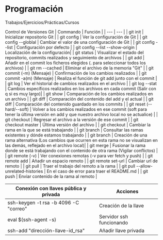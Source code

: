 # Programación
Trabajos/Ejercicios/Prácticas/Cursos

Control de Versiones Git 
| Commando | Función |
| --- | --- |
| git init | Inicializar repositorio Git |
| git config | Ver la configuración de Git |
| git config --globlal <atributo> <Valor> | Cambiar el valor de una configuración de Git |
| git config --list | Configuración por defecto |
| git config --list --show-origin | Localización de la configuración|
| git status | Visualizar el estado del repositorio, commits realizados y seguimiento de archivos |
| git add <archivo1> | Añadir en el commit los ficheros elegidos (. para seleccionar todos los archivos) |
| git rm --cached <archivo> | Eliminar el archivo de la memoria "Git" |
| git commit (-m) (Mensaje) | Confirmación de los cambios realizados |
| git commit -a(m) (Mensaje) | Realiza el función de git add junto con el commit |
| git log <archivo> | Ver el historial de cambios realizados en el archivo |
| git log --stat | Cambios específicos realizados en los archivos en cada commit (Salir con q si es muy largo)|
| git show <archivo> | Comparación de los cambios realizados en un archivo |
| git diff | Comparación del contenido del add y el actual |
| git diff <codigo commit1> <codigo commit2> | Comparación del contenido guardado en los commits |
| git reset <codigo commit> (--hard/--soft) | Volver a los cambios realizados en ese commit (soft para tener la última versión en add y que nuestro archivo local no se actualice) |
| git checkout <codigo commit> <archivo> | Regresar el archivo a la versión de ese commit |
| git checkout master <archivo> | Última versión del archivo |
| git checkout <rama> | Cambiar la rama en la que se está trabajando |
| git branch | Consultar las ramas existentes y dónde estamos trabajando |
| git branch <nombre> | Creación de una rama alternativa (Los cambios que ocurren en esta rama no se visualizan en las demás, reflejado en el archivo local)|
| git merge <rama> | Fusionar la rama donde se está trabajando con el contenido de otra rama (Vigilar conflictos) |
| git remote (-v) | Ver conexiones remotas (-v para ver fetch y push) |
| git remote add <nombre> <enlace> | Añadir un espacio remoto |
| git remote set-url <nombre> <url> | Cambiar url de remoto |
| git pull <remoto> <rama> | Traer el trabajo del remoto a la rama |
| git pull <remoto> <rama> --allow-unrelated-histories | En el caso de error para traer el README.md |
| git push <remoto> <rama> | Enviar contenido de la rama al remoto |

  
| Conexión con llaves pública y privada | Acciones |
| --- | --- |
| ssh-keygen -t rsa -b 4096 -C "correo" | Creación de la llave |
| eval $(ssh-agent -s) | Servidor ssh funcionando |
| ssh-add "dirección-llave-id_rsa" | Añadir llave privada |
  
